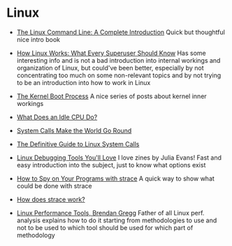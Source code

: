 # Linux

* [The Linux Command Line: A Complete Introduction](https://www.amazon.com/Linux-Command-Line-Complete-Introduction)
  Quick but thoughtful nice intro book

* [How Linux Works: What Every Superuser Should Know](https://www.amazon.com/How-Linux-Works-Superuser-Should/dp/1593270356)
  Has some interesting info and is not a bad introduction into internal workings and
  organization of Linux, but could've been better, especially by not concentrating
  too much on some non-relevant topics and by not trying to be an introduction into
  how to work in Linux

* [The Kernel Boot Process](http://duartes.org/gustavo/blog/post/kernel-boot-process/)
  A nice series of posts about kernel inner workings

* [What Does an Idle CPU Do?](http://duartes.org/gustavo/blog/post/what-does-an-idle-cpu-do/)

* [System Calls Make the World Go Round](http://duartes.org/gustavo/blog/post/system-calls/)

* [The Definitive Guide to Linux System Calls](https://blog.packagecloud.io/eng/2016/04/05/the-definitive-guide-to-linux-system-calls/)

* [Linux Debugging Tools You'll Love](http://jvns.ca/debugging-zine.pdf)
  I love zines by Julia Evans! Fast and easy introduction into the subject, just to know 
  what options exist

* [How to Spy on Your Programs with strace](http://jvns.ca/strace-zine-unfolded.pdf)
  A quick way to show what could be done with strace

* [How does strace work?](https://blog.packagecloud.io/eng/2016/02/29/how-does-strace-work/)

* [Linux Performance Tools, Brendan Gregg](https://www.youtube.com/watch?v=FJW8nGV4jxY)
  Father of all Linux perf. analysis explains how to do it starting from methodologies
  to use and not to be used to which tool should be used for which part of methodology